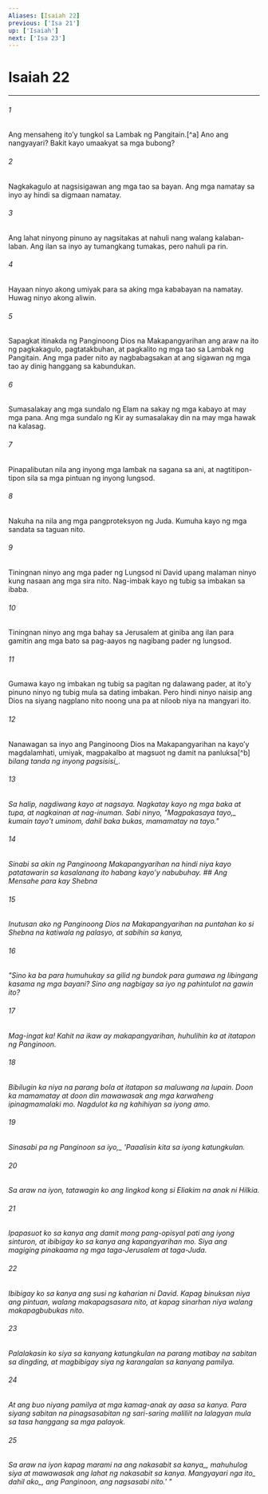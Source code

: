 ```yaml
---
Aliases: [Isaiah 22]
previous: ['Isa 21']
up: ['Isaiah']
next: ['Isa 23']
---
```

# Isaiah 22

***






















###### 1 










Ang mensaheng itoʼy tungkol sa Lambak ng Pangitain.[^a] Ano ang nangyayari? Bakit kayo umaakyat sa mga bubong? 





















###### 2 










Nagkakagulo at nagsisigawan ang mga tao sa bayan. Ang mga namatay sa inyo ay hindi sa digmaan namatay. 





















###### 3 










Ang lahat ninyong pinuno ay nagsitakas at nahuli nang walang kalaban-laban. Ang ilan sa inyo ay tumangkang tumakas, pero nahuli pa rin. 





















###### 4 










Hayaan ninyo akong umiyak para sa aking mga kababayan na namatay. Huwag ninyo akong aliwin. 





















###### 5 










Sapagkat itinakda ng Panginoong Dios na Makapangyarihan ang araw na ito ng pagkakagulo, pagtatakbuhan, at pagkalito ng mga tao sa Lambak ng Pangitain. Ang mga pader nito ay nagbabagsakan at ang sigawan ng mga tao ay dinig hanggang sa kabundukan. 





















###### 6 










Sumasalakay ang mga sundalo ng Elam na sakay ng mga kabayo at may mga pana. Ang mga sundalo ng Kir ay sumasalakay din na may mga hawak na kalasag. 





















###### 7 










Pinapalibutan nila ang inyong mga lambak na sagana sa ani, at nagtitipon-tipon sila sa mga pintuan ng inyong lungsod. 





















###### 8 










Nakuha na nila ang mga pangproteksyon ng Juda. Kumuha kayo ng mga sandata sa taguan nito. 





















###### 9 










Tiningnan ninyo ang mga pader ng Lungsod ni David upang malaman ninyo kung nasaan ang mga sira nito. Nag-imbak kayo ng tubig sa imbakan sa ibaba. 





















###### 10 










Tiningnan ninyo ang mga bahay sa Jerusalem at giniba ang ilan para gamitin ang mga bato sa pag-aayos ng nagibang pader ng lungsod. 





















###### 11 










Gumawa kayo ng imbakan ng tubig sa pagitan ng dalawang pader, at itoʼy pinuno ninyo ng tubig mula sa dating imbakan. Pero hindi ninyo naisip ang Dios na siyang nagplano nito noong una pa at niloob niya na mangyari ito. 





















###### 12 










Nanawagan sa inyo ang Panginoong Dios na Makapangyarihan na kayoʼy magdalamhati, umiyak, magpakalbo at magsuot ng damit na panluksa[^b] <i class="trans-change">bilang tanda ng inyong pagsisisi_. 





















###### 13 










Sa halip, nagdiwang kayo at nagsaya. Nagkatay kayo ng mga baka at tupa, at nagkainan at nag-inuman. Sabi ninyo, "<i class="trans-change">Magpakasaya tayo,_ kumain tayoʼt uminom, dahil baka bukas, mamamatay na tayo." 





















###### 14 










Sinabi sa akin ng Panginoong Makapangyarihan na hindi niya kayo patatawarin sa kasalanang ito habang kayoʼy nabubuhay. ## Ang Mensahe para kay Shebna 





















###### 15 










Inutusan ako ng Panginoong Dios na Makapangyarihan na puntahan ko si Shebna na katiwala ng palasyo, at sabihin sa kanya, 





















###### 16 










"Sino ka ba para humuhukay sa gilid ng bundok para gumawa ng libingang kasama ng mga bayani? Sino ang nagbigay sa iyo ng pahintulot na gawin ito? 





















###### 17 










Mag-ingat ka! Kahit na ikaw ay makapangyarihan, huhulihin ka at itatapon ng Panginoon. 





















###### 18 










Bibilugin ka niya na parang bola at itatapon sa maluwang na lupain. Doon ka mamamatay at doon din mawawasak ang mga karwaheng ipinagmamalaki mo. Nagdulot ka ng kahihiyan sa iyong amo. 





















###### 19 










<i class="trans-change">Sinasabi pa ng Panginoon sa iyo,_ 'Paaalisin kita sa iyong katungkulan. 





















###### 20 










Sa araw na iyon, tatawagin ko ang lingkod kong si Eliakim na anak ni Hilkia. 





















###### 21 










Ipapasuot ko sa kanya ang damit mong pang-opisyal pati ang iyong sinturon, at ibibigay ko sa kanya ang kapangyarihan mo. Siya ang magiging pinakaama ng mga taga-Jerusalem at taga-Juda. 





















###### 22 










Ibibigay ko sa kanya ang susi ng kaharian ni David. Kapag binuksan niya ang pintuan, walang makapagsasara nito, at kapag sinarhan niya walang makapagbubukas nito. 





















###### 23 










Palalakasin ko siya sa kanyang katungkulan na parang matibay na sabitan sa dingding, at magbibigay siya ng karangalan sa kanyang pamilya. 





















###### 24 










At ang buo niyang pamilya at mga kamag-anak ay aasa sa kanya. Para siyang sabitan na pinagsasabitan ng sari-saring maliliit na lalagyan mula sa tasa hanggang sa mga palayok. 





















###### 25 










Sa araw na iyon <i class="trans-change">kapag marami na ang nakasabit sa kanya_, mahuhulog siya at mawawasak ang lahat ng nakasabit sa kanya. <i class="trans-change">Mangyayari nga ito_ dahil <i class="trans-change">ako_, ang Panginoon, ang nagsasabi nito.' "
